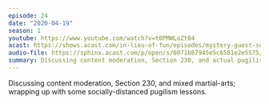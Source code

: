 ```yaml
---
episode: 24
date: "2020-04-19"
season: 1
youtube: https://www.youtube.com/watch?v=t0PMWLoZt04
acast: https://shows.acast.com/in-lieu-of-fun/episodes/mystery-guest-sunday-with-carrie-cordero-and-yorick
audio-file: https://sphinx.acast.com/p/open/s/6071b87945e5c6581e2e5575/e/61113b7b54d00a00130ebaac/media.mp3
summary: Discussing content moderation, Section 230, and actual pugilism
---
```

Discussing content moderation, Section 230, and mixed martial-arts; wrapping up with some socially-distanced pugilism lessons.
